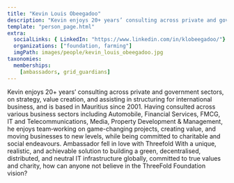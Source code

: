 ```yaml
---
title: "Kevin Louis Obeegadoo"
description: "Kevin enjoys 20+ years’ consulting across private and government sectors."
template: "person_page.html"
extra:
  socialLinks: { LinkedIn: "https://www.linkedin.com/in/klobeegadoo/"}
  organizations: ["foundation, farming"]
  imgPath: images/people/kevin_louis_obeegadoo.jpg
taxonomies:
  memberships:
    [ambassadors, grid_guardians]
---
```


Kevin enjoys 20+ years’ consulting across private and government sectors, on strategy, value creation, and assisting in structuring for international business, and is based in Mauritius since 2001. Having consulted across various business sectors including Automobile, Financial Services, FMCG, IT and Telecommunications, Media, Property Development & Management, he enjoys team‐working on game-changing projects, creating value, and moving businesses to new levels, while being committed to charitable and social endeavours. Ambassador fell in love with Threefold With a unique, realistic, and achievable solution to building a green, decentralised, distributed, and neutral IT infrastructure globally, committed to true values and charity, how can anyone not believe in the ThreeFold Foundation vision?
